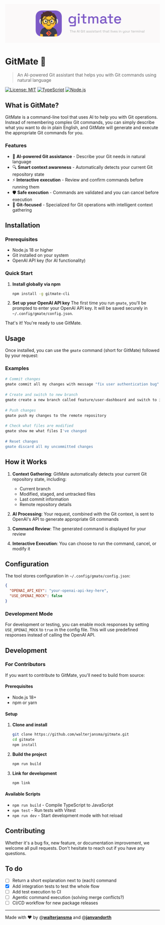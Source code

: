 ![GitMate Header](assets/gitmate-header.png)

# GitMate 🤖

> An AI-powered Git assistant that helps you with Git commands using natural language

[![License: MIT](https://img.shields.io/badge/License-MIT-blue.svg)](https://opensource.org/licenses/MIT)
[![TypeScript](https://img.shields.io/badge/TypeScript-5.8.3-blue.svg)](https://www.typescriptlang.org/)
[![Node.js](https://img.shields.io/badge/Node.js-18+-green.svg)](https://nodejs.org/)

## What is GitMate?

GitMate is a command-line tool that uses AI to help you with Git operations. Instead of remembering complex Git commands, you can simply describe what you want to do in plain English, and GitMate will generate and execute the appropriate Git commands for you.

### Features

- 🤖 **AI-powered Git assistance** - Describe your Git needs in natural language
- 🔍 **Smart context awareness** - Automatically detects your current Git repository state
- ⚡ **Interactive execution** - Review and confirm commands before running them
- 🛡️ **Safe execution** - Commands are validated and you can cancel before execution
- 🎯 **Git-focused** - Specialized for Git operations with intelligent context gathering

## Installation

### Prerequisites

- Node.js 18 or higher
- Git installed on your system
- OpenAI API key (for AI functionality)

### Quick Start

1. **Install globally via npm**
   ```bash
   npm install -g gitmate-cli
   ```

2. **Set up your OpenAI API key**
   The first time you run `gmate`, you'll be prompted to enter your OpenAI API key. It will be saved securely in `~/.config/gmate/config.json`.

That's it! You're ready to use GitMate.

## Usage

Once installed, you can use the `gmate` command (short for GitMate) followed by your request:

### Examples

```bash
# Commit changes
gmate commit all my changes with message "fix user authentication bug"

# Create and switch to new branch
gmate create a new branch called feature/user-dashboard and switch to it

# Push changes
gmate push my changes to the remote repository

# Check what files are modified
gmate show me what files I've changed

# Reset changes
gmate discard all my uncommitted changes
```

## How it Works

1. **Context Gathering**: GitMate automatically detects your current Git repository state, including:
   - Current branch
   - Modified, staged, and untracked files
   - Last commit information
   - Remote repository details

2. **AI Processing**: Your request, combined with the Git context, is sent to OpenAI's API to generate appropriate Git commands

3. **Command Review**: The generated command is displayed for your review

4. **Interactive Execution**: You can choose to run the command, cancel, or modify it

## Configuration

The tool stores configuration in `~/.config/gmate/config.json`:

```json
{
  "OPENAI_API_KEY": "your-openai-api-key-here",
  "USE_OPENAI_MOCK": false
}
```

### Development Mode

For development or testing, you can enable mock responses by setting `USE_OPENAI_MOCK` to `true` in the config file. This will use predefined responses instead of calling the OpenAI API.

## Development

### For Contributors

If you want to contribute to GitMate, you'll need to build from source:

#### Prerequisites

- Node.js 18+
- npm or yarn

#### Setup

1. **Clone and install**
   ```bash
   git clone https://github.com/walterjansma/gitmate.git
   cd gitmate
   npm install
   ```

2. **Build the project**
   ```bash
   npm run build
   ```

3. **Link for development**
   ```bash
   npm link
   ```

#### Available Scripts

- `npm run build` - Compile TypeScript to JavaScript
- `npm test` - Run tests with Vitest
- `npm run dev` - Start development mode with hot reload

## Contributing

Whether it's a bug fix, new feature, or documentation improvement, we welcome all pull requests. Don't hesitate to reach out if you have any questions.

## To do

- [ ] Return a short explanation next to (each) command
- [x] Add integration tests to test the whole flow
- [ ] Add test execution to CI
- [ ] Agentic command execution (solving merge conflicts?)
- [ ] CI/CD workflow for new package releases
---

Made with ❤️ by @[**walterjansma**](https://github.com/walterjansma) and @[**janvandorth**](https://github.com/janvandorth)